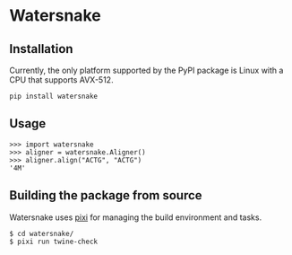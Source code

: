 # Watersnake

## Installation

Currently, the only platform supported by the PyPI package is Linux
with a CPU that supports AVX-512.

```
pip install watersnake
```

## Usage

```
>>> import watersnake
>>> aligner = watersnake.Aligner()
>>> aligner.align("ACTG", "ACTG")
'4M'
```

## Building the package from source

Watersnake uses [pixi](https://prefix.dev/docs/pixi/overview) for managing the build environment and tasks.

```
$ cd watersnake/
$ pixi run twine-check
```
